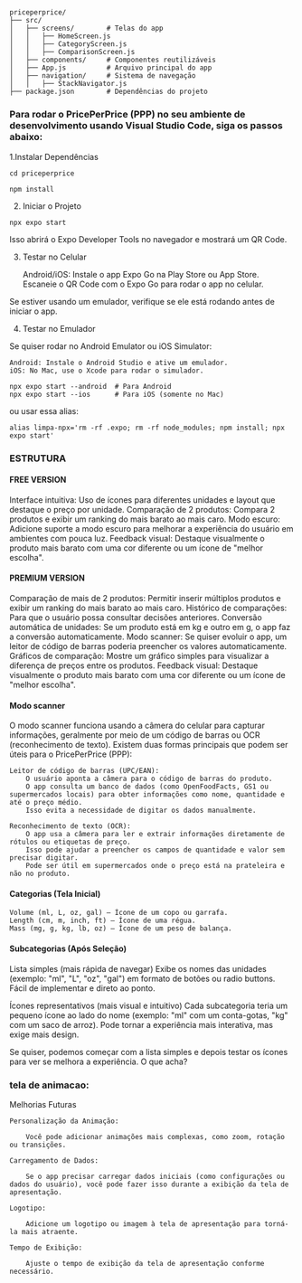 ## 

```
priceperprice/
├── src/
│   ├── screens/        # Telas do app
│   │   ├── HomeScreen.js
│   │   ├── CategoryScreen.js
│   │   ├── ComparisonScreen.js
│   ├── components/     # Componentes reutilizáveis
│   ├── App.js          # Arquivo principal do app
│   ├── navigation/     # Sistema de navegação
│   │   ├── StackNavigator.js
├── package.json        # Dependências do projeto
```

### Para rodar o PricePerPrice (PPP) no seu ambiente de desenvolvimento usando Visual Studio Code, siga os passos abaixo:


1.Instalar Dependências

```
cd priceperprice
```

```
npm install
```

2. Iniciar o Projeto
```
npx expo start
```
Isso abrirá o Expo Developer Tools no navegador e mostrará um QR Code.


3. Testar no Celular

    Android/iOS: Instale o app Expo Go na Play Store ou App Store.
    Escaneie o QR Code com o Expo Go para rodar o app no celular.

Se estiver usando um emulador, verifique se ele está rodando antes de iniciar o app.

4. Testar no Emulador

Se quiser rodar no Android Emulator ou iOS Simulator:

    Android: Instale o Android Studio e ative um emulador.
    iOS: No Mac, use o Xcode para rodar o simulador.
```
npx expo start --android  # Para Android
npx expo start --ios      # Para iOS (somente no Mac)
```
ou usar essa alias:
```
alias limpa-npx='rm -rf .expo; rm -rf node_modules; npm install; npx expo start'
```

### ESTRUTURA  

#### FREE VERSION
Interface intuitiva: Uso de ícones para diferentes unidades e layout que destaque o preço por unidade.
Comparação de 2 produtos: Compara 2 produtos e exibir um ranking do mais barato ao mais caro.
Modo escuro: Adicione suporte a modo escuro para melhorar a experiência do usuário em ambientes com pouca luz.
Feedback visual: Destaque visualmente o produto mais barato com uma cor diferente ou um ícone de "melhor escolha".

#### PREMIUM VERSION
Comparação de mais de 2 produtos: Permitir inserir múltiplos produtos e exibir um ranking do mais barato ao mais caro.
Histórico de comparações: Para que o usuário possa consultar decisões anteriores.
Conversão automática de unidades: Se um produto está em kg e outro em g, o app faz a conversão automaticamente.
Modo scanner: Se quiser evoluir o app, um leitor de código de barras poderia preencher os valores automaticamente.
Gráficos de comparação: Mostre um gráfico simples para visualizar a diferença de preços entre os produtos.
Feedback visual: Destaque visualmente o produto mais barato com uma cor diferente ou um ícone de "melhor escolha".




#### Modo scanner
O modo scanner funciona usando a câmera do celular para capturar informações, geralmente por meio de um código de barras ou OCR (reconhecimento de texto). Existem duas formas principais que podem ser úteis para o PricePerPrice (PPP):

    Leitor de código de barras (UPC/EAN):
        O usuário aponta a câmera para o código de barras do produto.
        O app consulta um banco de dados (como OpenFoodFacts, GS1 ou supermercados locais) para obter informações como nome, quantidade e até o preço médio.
        Isso evita a necessidade de digitar os dados manualmente.

    Reconhecimento de texto (OCR):
        O app usa a câmera para ler e extrair informações diretamente de rótulos ou etiquetas de preço.
        Isso pode ajudar a preencher os campos de quantidade e valor sem precisar digitar.
        Pode ser útil em supermercados onde o preço está na prateleira e não no produto.


#### Categorias (Tela Inicial)

    Volume (ml, L, oz, gal) – Ícone de um copo ou garrafa.
    Length (cm, m, inch, ft) – Ícone de uma régua.
    Mass (mg, g, kg, lb, oz) – Ícone de um peso de balança.

#### Subcategorias (Após Seleção)


Lista simples (mais rápida de navegar)
        Exibe os nomes das unidades (exemplo: "ml", "L", "oz", "gal") em formato de botões ou radio buttons.
        Fácil de implementar e direto ao ponto.


Ícones representativos (mais visual e intuitivo)
        Cada subcategoria teria um pequeno ícone ao lado do nome (exemplo: "ml" com um conta-gotas, "kg" com um saco de arroz).
        Pode tornar a experiência mais interativa, mas exige mais design.

Se quiser, podemos começar com a lista simples e depois testar os ícones para ver se melhora a experiência. O que acha?

### tela de animacao:

Melhorias Futuras

    Personalização da Animação:

        Você pode adicionar animações mais complexas, como zoom, rotação ou transições.

    Carregamento de Dados:

        Se o app precisar carregar dados iniciais (como configurações ou dados do usuário), você pode fazer isso durante a exibição da tela de apresentação.

    Logotipo:

        Adicione um logotipo ou imagem à tela de apresentação para torná-la mais atraente.

    Tempo de Exibição:

        Ajuste o tempo de exibição da tela de apresentação conforme necessário.